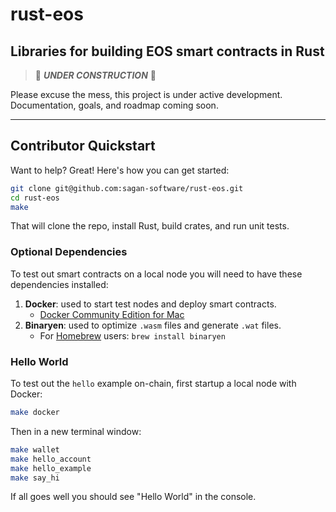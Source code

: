 # rust-eos

## Libraries for building EOS smart contracts in Rust


> 🚧 _**UNDER CONSTRUCTION**_ 🚧

Please excuse the mess, this project is under active development. Documentation, goals, and roadmap coming soon.

---

## Contributor Quickstart

Want to help? Great! Here's how you can get started:

```bash
git clone git@github.com:sagan-software/rust-eos.git
cd rust-eos
make
```

That will clone the repo, install Rust, build crates, and run unit tests.

### Optional Dependencies

To test out smart contracts on a local node you will need to have these dependencies installed:

1. **Docker**: used to start test nodes and deploy smart contracts.
    - [Docker Community Edition for Mac](https://store.docker.com/editions/community/docker-ce-desktop-mac)
2. **Binaryen**: used to optimize `.wasm` files and generate `.wat` files.
    - For [Homebrew](https://brew.sh/) users: `brew install binaryen`

### Hello World

To test out the `hello` example on-chain, first startup a local node with Docker:

```bash
make docker
```

Then in a new terminal window:

```bash
make wallet
make hello_account
make hello_example
make say_hi
```

If all goes well you should see "Hello World" in the console.
